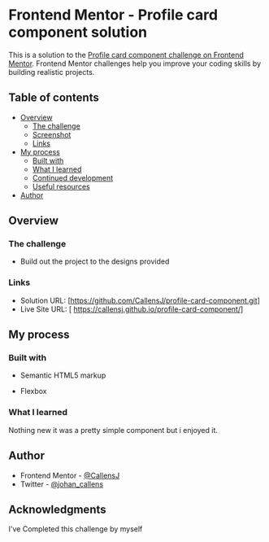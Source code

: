 # Frontend Mentor - Profile card component solution

This is a solution to the [Profile card component challenge on Frontend Mentor](https://www.frontendmentor.io/challenges/profile-card-component-cfArpWshJ). Frontend Mentor challenges help you improve your coding skills by building realistic projects.

## Table of contents

- [Overview](#overview)
  - [The challenge](#the-challenge)
  - [Screenshot](#screenshot)
  - [Links](#links)
- [My process](#my-process)
  - [Built with](#built-with)
  - [What I learned](#what-i-learned)
  - [Continued development](#continued-development)
  - [Useful resources](#useful-resources)
- [Author](#author)

## Overview

### The challenge

- Build out the project to the designs provided

### Links

- Solution URL: [https://github.com/CallensJ/profile-card-component.git]
- Live Site URL: [ https://callensj.github.io/profile-card-component/]

## My process

### Built with

- Semantic HTML5 markup

- Flexbox

### What I learned

Nothing new it was a pretty simple component but i enjoyed it.

## Author

- Frontend Mentor - [@CallensJ](https://www.frontendmentor.io/profile/CallensJ)
- Twitter - [@johan_callens](https://www.twitter.com/johan_callens)

## Acknowledgments

I've Completed this challenge by myself
